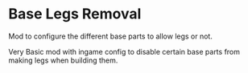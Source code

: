 # Base Legs Removal
Mod to configure the different base parts to allow legs or not.

Very Basic mod with ingame config to disable certain base parts from making legs when building them.